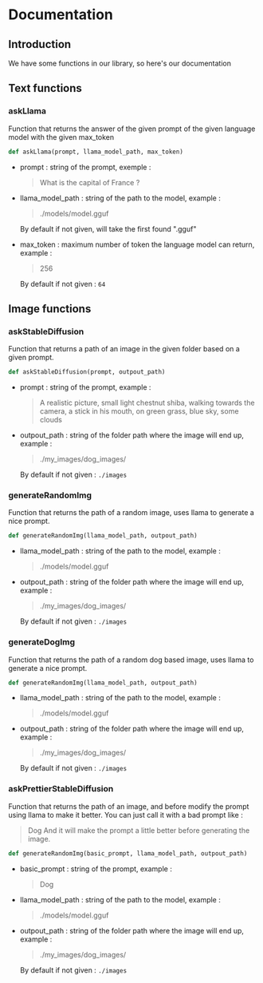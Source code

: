 # Documentation

## Introduction 

We have some functions in our library, so here's our documentation 

## Text functions

### askLlama
Function that returns the answer of the given prompt of the given language model with the given max_token
```py
def askLlama(prompt, llama_model_path, max_token)
```
- prompt : string of the prompt, exemple :
  > What is the capital of France ?
- llama_model_path : string of the path to the model, example :
  > ./models/model.gguf
  
  By default if not given, will take the first found ".gguf"
- max_token : maximum number of token the language model can return, example :
  > 256

  By default if not given : `64`

## Image functions

### askStableDiffusion
Function that returns a path of an image in the given folder based on a given prompt.
```py
def askStableDiffusion(prompt, outpout_path)
```
- prompt : string of the prompt, example :
  > A realistic picture, small light chestnut shiba, walking towards the camera, a stick in his mouth, on green grass, blue sky, some clouds
  
- outpout_path : string of the folder path where the image will end up, example :
  > ./my_images/dog_images/

  By default if not given : `./images`

### generateRandomImg
Function that returns the path of a random image, uses llama to generate a nice prompt.
```py
def generateRandomImg(llama_model_path, outpout_path)
```
- llama_model_path : string of the path to the model, example :
  > ./models/model.gguf
  
- outpout_path : string of the folder path where the image will end up, example :
  > ./my_images/dog_images/

  By default if not given : `./images`

### generateDogImg
Function that returns the path of a random dog based image, uses llama to generate a nice prompt.
```py
def generateRandomImg(llama_model_path, outpout_path)
```
- llama_model_path : string of the path to the model, example :
  > ./models/model.gguf
  
- outpout_path : string of the folder path where the image will end up, example :
  > ./my_images/dog_images/

  By default if not given : `./images`

### askPrettierStableDiffusion
Function that returns the path of an image, and before modify the prompt using llama to make it better.
You can just call it with a bad prompt like : 
> Dog
And it will make the prompt a little better before generating the image.
```py
def generateRandomImg(basic_prompt, llama_model_path, outpout_path)
```
- basic_prompt : string of the prompt, example :
  > Dog

- llama_model_path : string of the path to the model, example :
  > ./models/model.gguf
  
- outpout_path : string of the folder path where the image will end up, example :
  > ./my_images/dog_images/

  By default if not given : `./images`
